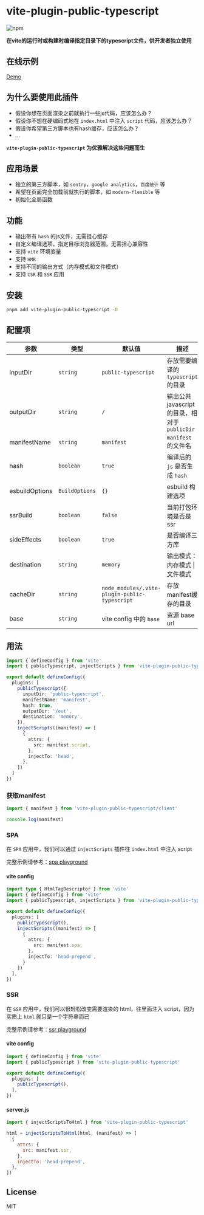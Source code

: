 # vite-plugin-public-typescript

![npm][npm-img]


**在vite的运行时或构建时编译指定目录下的typescript文件，供开发者独立使用**

## 在线示例
[Demo](https://hemengke1997.github.io/vite-plugin-public-typescript/)

## 为什么要使用此插件

- 假设你想在页面渲染之前就执行一些js代码，应该怎么办？
- 假设你不想在硬编码式地在 `index.html` 中注入 `script` 代码，应该怎么办？
- 假设你希望第三方脚本也有hash缓存，应该怎么办？
- ...

**`vite-plugin-public-typescript` 为优雅解决这些问题而生**

## 应用场景

- 独立的第三方脚本，如 `sentry`，`google analytics`，`百度统计` 等
- 希望在页面完全加载前就执行的脚本，如 `modern-flexible` 等
- 初始化全局函数

## 功能

- 输出带有 `hash` 的js文件，无需担心缓存
- 自定义编译选项，指定目标浏览器范围，无需担心兼容性
- 支持 `vite` 环境变量
- 支持 `HMR`
- 支持不同的输出方式（内存模式和文件模式）
- 支持 `CSR` 和 `SSR` 应用


## 安装

```bash
pnpm add vite-plugin-public-typescript -D
```

## 配置项

| 参数           | 类型           | 默认值                                        | 描述                                           |
| -------------- | -------------- | --------------------------------------------- | ---------------------------------------------- |
| inputDir       | `string`       | `public-typescript`                           | 存放需要编译的 `typescript` 的目录             |
| outputDir      | `string`       | `/`                                           | 输出公共 javascript 的目录，相对于 `publicDir` |
| manifestName   | `string`       | `manifest`                                    | `manifest` 的文件名                            |
| hash           | `boolean`      | `true`                                        | 编译后的 `js` 是否生成 `hash `                 |
| esbuildOptions | `BuildOptions` | `{}`                                          | esbuild 构建选项                               |
| ssrBuild       | `boolean`      | `false`                                       | 当前打包环境是否是 ssr                         |
| sideEffects    | `boolean`      | `true`                                        | 是否编译三方库                                 |
| destination    | `string`       | `memory`                                      | 输出模式：内存模式 \| 文件模式                 |
| cacheDir       | `string`       | `node_modules/.vite-plugin-public-typescript` | 存放manifest缓存的目录                         |
| base           | `string`       | vite config 中的 `base`                       | 资源 base url                                  |




## 用法

```typescript
import { defineConfig } from 'vite'
import { publicTypescript, injectScripts } from 'vite-plugin-public-typescript'

export default defineConfig({
  plugins: [
    publicTypescript({
      inputDir: 'public-typescript',
      manifestName: 'manifest',
      hash: true,
      outputDir: '/out',
      destination: 'memory',
    }),
    injectScripts((manifest) => [
      {
        attrs: {
          src: manifest.script,
        },
        injectTo: 'head',
      },
    ])
  ]
})
```

### 获取manifest

```typescript
import { manifest } from 'vite-plugin-public-typescript/client'

console.log(manifest)
```


### SPA

在 `SPA` 应用中，我们可以通过 `injectScripts` 插件往 `index.html` 中注入 script

完整示例请参考：[spa playground](./playground/spa/vite.config.ts)

#### vite config

```typescript
import type { HtmlTagDescriptor } from 'vite'
import { defineConfig } from 'vite'
import { publicTypescript, injectScripts } from 'vite-plugin-public-typescript'

export default defineConfig({
  plugins: [
    publicTypescript(),
    injectScripts((manifest) => [
      {
        attrs: {
          src: manifest.spa,
        },
        injectTo: 'head-prepend',
      }
    ])
  ],
})
```

### SSR

在 `SSR` 应用中，我们可以很轻松改变需要渲染的 html，往里面注入 script，因为实质上 `html` 就只是一个字符串而已

完整示例请参考：[ssr playground](./playground/ssr/index.html)

#### vite config

```typescript
import { defineConfig } from 'vite'
import { publicTypescript } from 'vite-plugin-public-typescript'

export default defineConfig({
  plugins: [
    publicTypescript(),
  ],
})
```

#### server.js

```js
import { injectScriptsToHtml } from 'vite-plugin-public-typescript'

html = injectScriptsToHtml(html, (manifest) => [
  {
    attrs: {
      src: manifest.ssr,
    },
    injectTo: 'head-prepend',
  },
])
```


## License

MIT

[npm-img]: https://img.shields.io/npm/v/vite-plugin-public-typescript.svg
